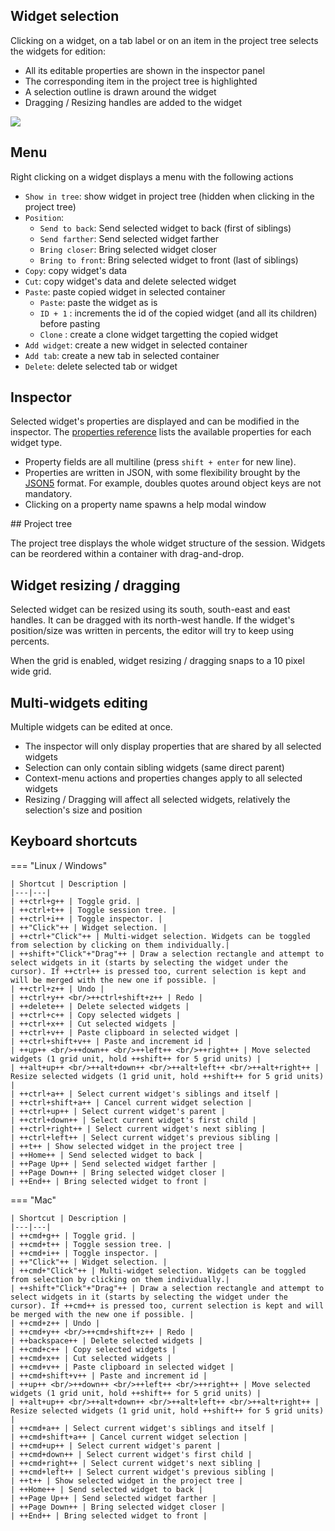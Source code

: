 ## Widget selection

Clicking on a widget, on a tab label or on an item in the project tree selects the widgets for edition:

- All its editable properties are shown in the inspector panel
- The corresponding item in the project tree is highlighted
- A selection outline is drawn around the widget
- Dragging / Resizing handles are added to the widget

![](../../img/screenshots/editor.png)


## Menu

Right clicking on a widget displays a menu with the following actions

- `Show in tree`: show widget in project tree (hidden when clicking in the project tree)
- `Position`:
    - `Send to back`: Send selected widget to back (first of siblings)
    - `Send farther`: Send selected widget farther
    - `Bring closer`: Bring selected widget closer
    - `Bring to front`: Bring selected widget to front (last of siblings)
- `Copy`: copy widget's data
- `Cut`: copy widget's data and delete selected widget
- `Paste`: paste copied widget in selected container
    - `Paste`: paste the widget as is
    - `ID + 1` : increments the id of the copied widget (and all its children) before pasting
    - `Clone` : create a clone widget targetting the copied widget
- `Add widget`: create a new widget in selected container
- `Add tab`: create a new tab in selected container
- `Delete`: delete selected tab or widget


## Inspector

Selected widget's properties are displayed and can be modified in the inspector. The [properties reference](../widgets/properties-reference.md) lists the available properties for each widget type.

- Property fields are all multiline (press `shift + enter` for new line).
- Properties are written in JSON, with some flexibility brought by the [JSON5](https://github.com/json5/json5) format. For example, doubles quotes around object keys are not mandatory.
- Clicking on a property name spawns a help modal window


## Project tree

The project tree displays the whole widget structure of the session. Widgets can be reordered within a container with drag-and-drop.

## Widget resizing / dragging

Selected widget can be resized using its south, south-east and east handles. It can be dragged with its north-west handle. If the widget's position/size was written in percents, the editor will try to keep using percents.

When the grid is enabled, widget resizing / dragging snaps to a 10 pixel wide grid.


## Multi-widgets editing

Multiple widgets can be edited at once.

- The inspector will only display properties that are shared by all selected widgets
- Selection can only contain sibling widgets (same direct parent)
- Context-menu actions and properties changes apply to all selected widgets
- Resizing / Dragging will affect all selected widgets, relatively the selection's size and position


## Keyboard shortcuts

=== "Linux / Windows"

    | Shortcut | Description |
    |---|---|
    | ++ctrl+g++ | Toggle grid. |
    | ++ctrl+t++ | Toggle session tree. |
    | ++ctrl+i++ | Toggle inspector. |
    | ++"Click"++ | Widget selection. |
    | ++ctrl+"Click"++ | Multi-widget selection. Widgets can be toggled from selection by clicking on them individually.|
    | ++shift+"Click"+"Drag"++ | Draw a selection rectangle and attempt to select widgets in it (starts by selecting the widget under the cursor). If ++ctrl++ is pressed too, current selection is kept and will be merged with the new one if possible. |
    | ++ctrl+z++ | Undo |
    | ++ctrl+y++ <br/>++ctrl+shift+z++ | Redo |
    | ++delete++ | Delete selected widgets |
    | ++ctrl+c++ | Copy selected widgets |
    | ++ctrl+x++ | Cut selected widgets |
    | ++ctrl+v++ | Paste clipboard in selected widget |
    | ++ctrl+shift+v++ | Paste and increment id |
    | ++up++ <br/>++down++ <br/>++left++ <br/>++right++ | Move selected widgets (1 grid unit, hold ++shift++ for 5 grid units) |
    | ++alt+up++ <br/>++alt+down++ <br/>++alt+left++ <br/>++alt+right++ | Resize selected widgets (1 grid unit, hold ++shift++ for 5 grid units) |
    | ++ctrl+a++ | Select current widget's siblings and itself |
    | ++ctrl+shift+a++ | Cancel current widget selection |
    | ++ctrl+up++ | Select current widget's parent |
    | ++ctrl+down++ | Select current widget's first child |
    | ++ctrl+right++ | Select current widget's next sibling |
    | ++ctrl+left++ | Select current widget's previous sibling |
    | ++t++ | Show selected widget in the project tree |
    | ++Home++ | Send selected widget to back |
    | ++Page Up++ | Send selected widget farther |
    | ++Page Down++ | Bring selected widget closer |
    | ++End++ | Bring selected widget to front |


=== "Mac"

    | Shortcut | Description |
    |---|---|
    | ++cmd+g++ | Toggle grid. |
    | ++cmd+t++ | Toggle session tree. |
    | ++cmd+i++ | Toggle inspector. |
    | ++"Click"++ | Widget selection. |
    | ++cmd+"Click"++ | Multi-widget selection. Widgets can be toggled from selection by clicking on them individually.|
    | ++shift+"Click"+"Drag"++ | Draw a selection rectangle and attempt to select widgets in it (starts by selecting the widget under the cursor). If ++cmd++ is pressed too, current selection is kept and will be merged with the new one if possible. |
    | ++cmd+z++ | Undo |
    | ++cmd+y++ <br/>++cmd+shift+z++ | Redo |
    | ++backspace++ | Delete selected widgets |
    | ++cmd+c++ | Copy selected widgets |
    | ++cmd+x++ | Cut selected widgets |
    | ++cmd+v++ | Paste clipboard in selected widget |
    | ++cmd+shift+v++ | Paste and increment id |
    | ++up++ <br/>++down++ <br/>++left++ <br/>++right++ | Move selected widgets (1 grid unit, hold ++shift++ for 5 grid units) |
    | ++alt+up++ <br/>++alt+down++ <br/>++alt+left++ <br/>++alt+right++ | Resize selected widgets (1 grid unit, hold ++shift++ for 5 grid units) |
    | ++cmd+a++ | Select current widget's siblings and itself |
    | ++cmd+shift+a++ | Cancel current widget selection |
    | ++cmd+up++ | Select current widget's parent |
    | ++cmd+down++ | Select current widget's first child |
    | ++cmd+right++ | Select current widget's next sibling |
    | ++cmd+left++ | Select current widget's previous sibling |
    | ++t++ | Show selected widget in the project tree |
    | ++Home++ | Send selected widget to back |
    | ++Page Up++ | Send selected widget farther |
    | ++Page Down++ | Bring selected widget closer |
    | ++End++ | Bring selected widget to front |
